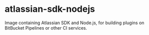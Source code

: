 # atlassian-sdk-nodejs
Image containing Atlassian SDK and Node.js, for building plugins on BitBucket Pipelines or other CI services.
